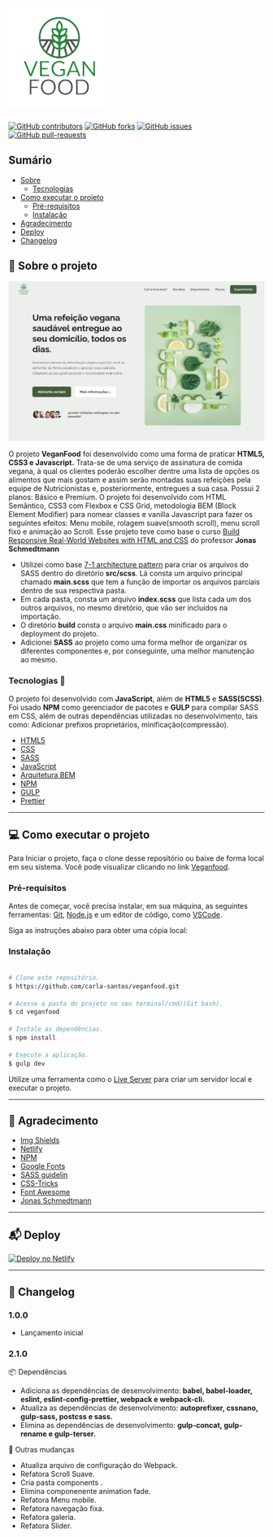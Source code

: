 # ![Logo](https://github.com/carla-santos/veganfood/blob/main/img/logo.png)

[![GitHub contributors](https://img.shields.io/github/contributors/carla-santos/veganfood?color=blue&label=Colaboradores&style=for-the-badge)](https://github.com/carla-santos/veganfood/graphs/contributors)
[![GitHub forks](https://img.shields.io/github/forks/carla-santos/veganfood?color=green&style=for-the-badge)](https://github.com/carla-santos/veganfood/network/members)
[![GitHub issues](https://img.shields.io/github/issues/carla-santos/veganfood?color=red&style=for-the-badge)](https://github.com/carla-santos/veganfood/issues)
[![GitHub pull-requests](https://img.shields.io/github/issues-pr/carla-santos/veganfood?color=pink&style=for-the-badge)](https://github.com/carla-santos/veganfood/pulls)

## Sumário

- [Sobre](#sobre-o-projeto)
   - [Tecnologias](#tecnologias) 
- [Como executar o projeto](#como-executar-o-projeto)
   - [Pré-requisitos](#pre-requisitos)
   - [Instalação](#instalacao)    
- [Agradecimento](#agradecimento)
- [Deploy](#deploy)
- [Changelog](#changelog) 

## :green_book: Sobre o projeto <a name = "sobre-o-projeto"></a>

[![Screenshot](https://github.com/carla-santos/veganfood/blob/main/img/Screenshot.png)](https://veganfood-eat.netlify.app/)

O projeto **VeganFood** foi desenvolvido como uma forma de praticar **HTML5, CSS3 e Javascript.** Trata-se de uma serviço de assinatura de comida vegana, 
à qual os clientes poderão escolher dentre uma lista de opções os alimentos que mais gostam e assim serão montadas suas refeições pela equipe de Nutricionistas e, 
posteriormente, entregues a sua casa. Possui 2 planos: Básico e Premium. O projeto foi desenvolvido com HTML Semântico, CSS3 com Flexbox e CSS Grid, 
metodologia BEM (Block Element Modifier) para nomear classes e vanilla Javascript para fazer os seguintes efeitos: Menu mobile, rolagem suave(smooth scroll),
menu scroll fixo e animação ao Scroll. Esse projeto teve como base o curso [Build Responsive Real-World Websites with HTML and CSS](https://www.udemy.com/course/design-and-develop-a-killer-website-with-html5-and-css3/) do professor **Jonas Schmedtmann**

- Utilizei como base [7-1 architecture pattern](https://github.com/KittyGiraudel/sass-boilerplate) para criar os arquivos do SASS dentro do diretório **src/scss**. Lá consta um arquivo principal chamado **main.scss** que tem a função de importar os arquivos parciais dentro de sua respectiva pasta.
- Em cada pasta, consta um arquivo **index.scss** que lista cada um dos outros arquivos, no mesmo diretório, que vão ser incluídos na importação.
- O diretório **build** consta o arquivo **main.css** minificado para o deployment do projeto.
- Adicionei **SASS** ao projeto como uma forma melhor de organizar os diferentes componentes e, por conseguinte, uma melhor manutenção ao mesmo.

### Tecnologias <a name = "tecnologias"></a> :wrench:

O projeto foi desenvolvido com **JavaScript**, além de **HTML5** e **SASS(SCSS)**. Foi usado **NPM** como gerenciador de pacotes e **GULP** para compilar SASS em CSS, 
além de outras dependências utilizadas no desenvolvimento, tais como: Adicionar prefixos proprietários, minificação(compressão).

- [HTML5](https://developer.mozilla.org/pt-BR/docs/Web/HTML)
- [CSS](https://developer.mozilla.org/pt-BR/docs/Web/CSS)
- [SASS](https://sass-lang.com/)
- [JavaScript](https://developer.mozilla.org/pt-BR/docs/Web/JavaScript)
- [Arquitetura BEM](http://getbem.com/)
- [NPM](https://www.npmjs.com/)
- [GULP](https://gulpjs.com/)
- [Prettier](https://prettier.io/)

---

## :computer: Como executar o projeto <a name = "como-executar-o-projeto"></a>

Para Iniciar o projeto, faça o clone desse repositório ou baixe de forma local em seu sistema. 
Você pode visualizar clicando no link [Veganfood](https://veganfood-eat.netlify.app/).

### Pré-requisitos <a name = "pre-requisitos"></a>

Antes de começar, você precisa instalar, em sua máquina, as seguintes ferramentas: [Git](https://git-scm.com/), [Node.js](https://nodejs.org/en/) 
e um editor de código, como [VSCode](https://code.visualstudio.com/).

Siga as instruções abaixo para obter uma cópia local: 

### Instalação <a name = "instalacao"></a>

```bash

# Clone este repositório.
$ https://github.com/carla-santos/veganfood.git

# Acesse a pasta do projeto no seu terminal/cmd/(Git bash).
$ cd veganfood

# Instale as dependências.
$ npm install

# Execute a aplicação.
$ gulp dev

```
Utilize uma ferramenta como o [Live Server](https://marketplace.visualstudio.com/items?itemName=ritwickdey.LiveServer) para criar um servidor local e executar o projeto.

---

## 🚀 Agradecimento <a name = "agradecimento"></a>  

- [Img Shields](https://shields.io)
- [Netlify](https://www.netlify.com/)
- [NPM](https://www.npmjs.com/)
- [Google Fonts](https://fonts.google.com/)
- [SASS guidelin](https://sass-guidelin.es/#architecture)
- [CSS-Tricks](https://css-tricks.com/introducing-sass-modules/)
- [Font Awesome](https://fontawesome.com)
- [Jonas Schmedtmann](https://www.udemy.com/user/jonasschmedtmann/)

---

## 📬 Deploy <a name = "deploy"></a>  

[![Deploy no Netlify](https://www.netlify.com/img/deploy/button.svg)](https://app.netlify.com/sites/veganfood-eat/deploys)

---

## :dizzy: Changelog <a name = "changelog"></a>  

### 1.0.0
- Lançamento inicial<br>

### 2.1.0

📦 Dependências

- Adiciona as dependências de desenvolvimento: **babel, babel-loader, eslint, eslint-config-prettier, webpack e webpack-cli.** 
- Atualiza as dependências de desenvolvimento: **autoprefixer, cssnano, gulp-sass, postcss e sass.**
- Elimina as dependências de desenvolvimento: **gulp-concat, gulp-rename e gulp-terser.**

🧰 Outras mudanças

- Atualiza arquivo de configuração do Webpack.
- Refatora Scroll Suave.
-  Cria pasta components .
-  Elimina componenente animation fade.
-  Refatora Menu mobile.
-  Refatora navegação fixa.
-  Refatora galeria.
-  Refatora Slider.
